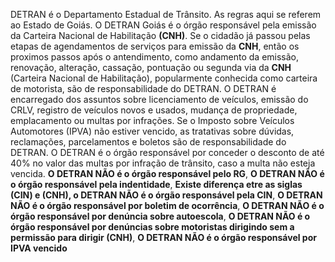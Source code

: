 DETRAN é o Departamento Estadual de Trânsito. As regras aqui se referem ao Estado de Goiás. O DETRAN Goiás é o órgão responsável pela emissão da Carteira Nacional de Habilitação **(CNH)**. Se o cidadão já passou pelas etapas de agendamentos de serviços para emissão da **CNH**, então os proximos passos após o antendimento, como andamento da emissão, renovação, alteração, cassação, pontuação ou segunda via da **CNH** (Carteira Nacional de Habilitação), popularmente conhecida como carteira de motorista, são de responsabilidade do DETRAN. O DETRAN é encarregado dos assuntos sobre licenciamento de veículos, emissão do CRLV, registro de veículos novos e usados, mudança de propriedade, emplacamento ou multas por infrações. Se o Imposto sobre Veículos Automotores (IPVA) não estiver vencido, as tratativas sobre dúvidas, reclamações, parcelamentos e boletos são de responsabilidade do DETRAN. O DETRAN é o órgão responsável por conceder o desconto de até 40% no valor das multas por infração de trânsito, caso a multa não esteja vencida.
**O DETRAN NÃO é o órgão responsável pelo RG**, **O DETRAN NÃO é o órgão responsável pela indentidade**, **Existe diferença etre as siglas (CIN) e (CNH), o DETRAN NÃO é o órgão responsável pela CIN**, **O DETRAN NÃO é o órgão responsável por boletim de ocorrência**, **O DETRAN NÃO é o órgão responsável por denúncia sobre autoescola**, **O DETRAN NÃO é o órgão responsável por denúncias sobre motoristas dirigindo sem a permissão para dirigir (CNH)**, **O DETRAN NÃO é o órgão responsável por IPVA vencido**


